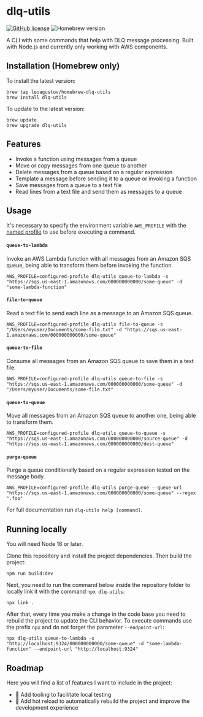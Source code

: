 # dlq-utils

[![GitHub license](https://img.shields.io/badge/license-MIT-blue.svg)](https://github.com/leoaugustov/dlq-utils/blob/main/LICENSE)
![Homebrew version](https://img.shields.io/badge/dynamic/json.svg?url=https://raw.githubusercontent.com/leoaugustov/homebrew-dlq-utils/master/Info/dlq-utils.json&query=$.versions.stable&label=homebrew&color=green)

A CLI with some commands that help with DLQ message processing. Built with Node.js and currently only working with AWS components.

## Installation (Homebrew only)
To install the latest version:
```shell
brew tap leoagustov/homebrew-dlq-utils
brew install dlq-utils
```

To update to the latest version:
```shell
brew update
brew upgrade dlq-utils
```

## Features

- Invoke a function using messages from a queue
- Move or copy messages from one queue to another
- Delete messages from a queue based on a regular expression
- Template a message before sending it to a queue or invoking a function
- Save messages from a queue to a text file
- Read lines from a text file and send them as messages to a queue

## Usage
It's necessary to specify the environment variable `AWS_PROFILE` with the [named profile](https://docs.aws.amazon.com/cli/latest/userguide/cli-configure-profiles.html) to use before executing a command.

#### `queue-to-lambda`
Invoke an AWS Lambda function with all messages from an Amazon SQS queue, being able to transform them before invoking the function.

```shell
AWS_PROFILE=configured-profile dlq-utils queue-to-lambda -s "https://sqs.us-east-1.amazonaws.com/000000000000/some-queue" -d "some-lambda-function"
```

#### `file-to-queue`
Read a text file to send each line as a message to an Amazon SQS queue.

```shell
AWS_PROFILE=configured-profile dlq-utils file-to-queue -s "/Users/myuser/Documents/some-file.txt" -d "https://sqs.us-east-1.amazonaws.com/000000000000/some-queue"
```

#### `queue-to-file`
Consume all messages from an Amazon SQS queue to save them in a text file.

```shell
AWS_PROFILE=configured-profile dlq-utils queue-to-file -s "https://sqs.us-east-1.amazonaws.com/000000000000/some-queue" -d "/Users/myuser/Documents/some-file.txt"
```

#### `queue-to-queue`
Move all messages from an Amazon SQS queue to another one, being able to transform them.

```shell
AWS_PROFILE=configured-profile dlq-utils queue-to-queue -s "https://sqs.us-east-1.amazonaws.com/000000000000/source-queue" -d "https://sqs.us-east-1.amazonaws.com/000000000000/dest-queue"
```

#### `purge-queue`
Purge a queue conditionally based on a regular expression tested on the message body.

```shell
AWS_PROFILE=configured-profile dlq-utils purge-queue --queue-url "https://sqs.us-east-1.amazonaws.com/000000000000/some-queue" --regex ".foo"
```
For full documentation run `dlq-utils help [command]`.

## Running locally

You will need Node 16 or later.

Clone this repository and install the project dependencies. Then build the project:

```shell
npm run build:dev
```
Next, you need to run the command below inside the repository folder to locally link it with the command `npx dlq-utils`:

```shell
npx link .
```

After that, every time you make a change in the code base you need to rebuild the project to update the CLI behavior. To execute commands use the prefix `npx` and do not forget the parameter `--endpoint-url`:

```shell
npx dlq-utils queue-to-lambda -s "http://localhost:9324/000000000000/some-queue" -d "some-lambda-function" --endpoint-url "http://localhost:9324"
```

## Roadmap

Here you will find a list of features I want to include in the project:

- 🔧 Add tooling to facilitate local testing
- 🔧 Add hot reload to automatically rebuild the project and improve the development experience
